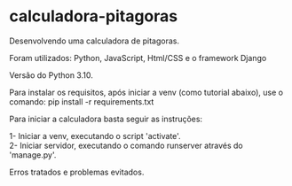 # calculadora-pitagoras

Desenvolvendo uma calculadora de pitagoras.

Foram utilizados: Python, JavaScript, Html/CSS e o framework Django

Versão do Python 3.10.

Para instalar os requisitos, após iniciar a venv (como tutorial abaixo), use o comando: pip install -r requirements.txt




Para iniciar a calculadora basta seguir as instruções:

1- Iniciar a venv, executando o script 'activate'.  
2- Iniciar servidor, executando o comando runserver através do 'manage.py'.




Erros tratados e problemas evitados.
